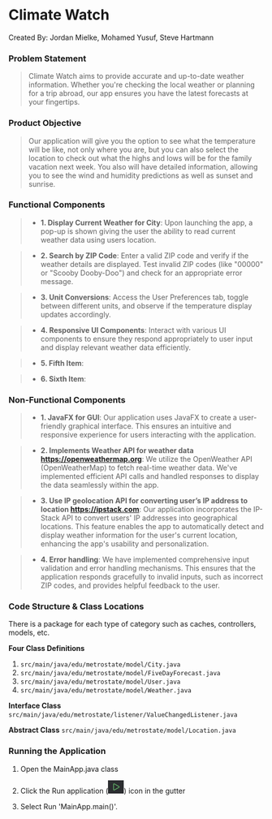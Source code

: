 # Climate Watch
Created By: Jordan Mielke, Mohamed Yusuf, Steve Hartmann

### Problem Statement
>Climate Watch aims to provide accurate and up-to-date weather information. Whether you're 
checking the local weather or planning for a trip abroad, our app ensures you have the latest 
forecasts at your fingertips.

### Product Objective
>Our application will give you the option to see what the temperature will be like, not only
where you are, but you can also select the location to check out what the highs and lows will be
for the family vacation next week. You also will have detailed information, allowing you to see
the wind and humidity predictions as well as sunset and sunrise.

### Functional Components
> * **1. Display Current Weather for City**: Upon launching the app, a pop-up is shown giving the user the ability to
  read current weather data using users location.
 
> * **2. Search by ZIP Code**: Enter a valid ZIP code and verify if the weather details are displayed. 
 Test invalid ZIP codes (like "00000" or "Scooby Dooby-Doo") and check for an appropriate error message.
 
> * **3. Unit Conversions**: Access the User Preferences tab, toggle between different units, and observe if the 
  temperature display updates accordingly.

> * **4. Responsive UI Components**: Interact with various UI components to ensure they respond appropriately to user
 input and display relevant weather data efficiently.

> * **5. Fifth Item**: 

> * **6. Sixth Item**: 

### Non-Functional Components
> * **1. JavaFX for GUI**: Our application uses JavaFX to create a user-friendly graphical interface. This ensures
  an intuitive and responsive experience for users interacting with the application.

> * **2. Implements Weather API for weather data https://openweathermap.org**: We utilize the OpenWeather API 
  (OpenWeatherMap) to fetch real-time weather data. We've implemented efficient API calls and handled responses to 
  display the data seamlessly within the app.

> * **3. Use IP geolocation API for converting user’s IP address to location https://ipstack.com**: Our application 
  incorporates the IP-Stack API to convert users' IP addresses into geographical locations. This feature 
  enables the app to automatically detect and display weather information for the user's current location, enhancing 
  the app's usability and personalization.

> * **4. Error handling**: We have implemented comprehensive input validation and error handling mechanisms. This 
  ensures that the application responds gracefully to invalid inputs, such as incorrect ZIP codes, and provides 
  helpful feedback to the user.



### Code Structure & Class Locations
There is a package for each type of category such as caches, controllers, models, etc.

**Four Class Definitions**
  1. `src/main/java/edu/metrostate/model/City.java`
  2. `src/main/java/edu/metrostate/model/FiveDayForecast.java`
  3. `src/main/java/edu/metrostate/model/User.java`
  4. `src/main/java/edu/metrostate/model/Weather.java`

**Interface Class** `src/main/java/edu/metrostate/listener/ValueChangedListener.java`

**Abstract Class** `src/main/java/edu/metrostate/model/Location.java`

### Running the Application
1. Open the MainApp.java class
2. Click the Run application (![img.png](img.png)) icon in the gutter

3. Select Run 'MainApp.main()'.
